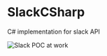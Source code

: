 SlackCSharp
===========

C# implementation for slack API

![Slack POC at work](http://imgur.com/wWaiYlj)